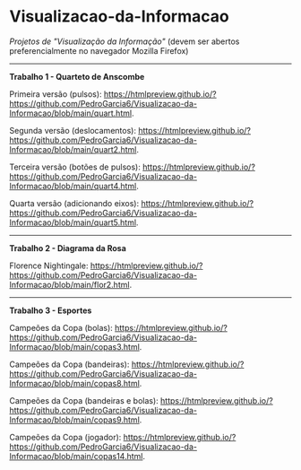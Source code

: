# Visualizacao-da-Informacao
*Projetos de "Visualização da Informação"* (devem ser abertos preferencialmente no navegador Mozilla Firefox)

________________________________________________________________________________________________________________________________________________________________

**Trabalho 1 - Quarteto de Anscombe**

Primeira versão (pulsos): https://htmlpreview.github.io/?https://github.com/PedroGarcia6/Visualizacao-da-Informacao/blob/main/quart.html.

Segunda versão (deslocamentos): https://htmlpreview.github.io/?https://github.com/PedroGarcia6/Visualizacao-da-Informacao/blob/main/quart2.html.

Terceira versão (botões de pulsos): https://htmlpreview.github.io/?https://github.com/PedroGarcia6/Visualizacao-da-Informacao/blob/main/quart4.html.

Quarta versão (adicionando eixos): https://htmlpreview.github.io/?https://github.com/PedroGarcia6/Visualizacao-da-Informacao/blob/main/quart5.html.

________________________________________________________________________________________________________________________________________________________________

**Trabalho 2 - Diagrama da Rosa**

Florence Nightingale: https://htmlpreview.github.io/?https://github.com/PedroGarcia6/Visualizacao-da-Informacao/blob/main/flor2.html.

________________________________________________________________________________________________________________________________________________________________

**Trabalho 3 - Esportes**

Campeões da Copa (bolas): https://htmlpreview.github.io/?https://github.com/PedroGarcia6/Visualizacao-da-Informacao/blob/main/copas3.html.

Campeões da Copa (bandeiras): https://htmlpreview.github.io/?https://github.com/PedroGarcia6/Visualizacao-da-Informacao/blob/main/copas8.html.

Campeões da Copa (bandeiras e bolas): https://htmlpreview.github.io/?https://github.com/PedroGarcia6/Visualizacao-da-Informacao/blob/main/copas9.html.

Campeões da Copa (jogador): https://htmlpreview.github.io/?https://github.com/PedroGarcia6/Visualizacao-da-Informacao/blob/main/copas14.html.
